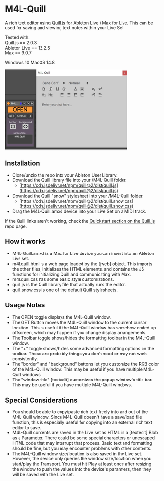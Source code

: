 # M4L-Quill
A rich text editor using [Quill.js](https://github.com/slab/quill) for Ableton Live / Max for Live. This can be used for saving and viewing text notes within your Live Set

Tested with:\
Quill.js == 2.0.3\
Ableton Live == 12.2.5\
Max == 9.0.7

Windows 10
MacOS 14.8

<img src="./M4L-Quill_screenshot.jpg" width="400px" alt="M4L-Quill Screenshot"></img>

## Installation
  * Clone/unzip the repo into your Ableton User Library.
  * Download the Quill library file into your /M4L-Quill folder.
    - [https://cdn.jsdelivr.net/npm/quill@2/dist/quill.js](https://cdn.jsdelivr.net/npm/quill@2/dist/quill.js)
  * Download the Quill "snow" stylesheet into your /M4L-Quill folder.
    - [https://cdn.jsdelivr.net/npm/quill@2/dist/quill.snow.css](https://cdn.jsdelivr.net/npm/quill@2/dist/quill.snow.css)
  * Drag the M4L-Quill.amxd device into your Live Set on a MIDI track.

If the Quill links aren't working, check the [Quickstart section on the Quill.js repo page](https://github.com/slab/quill?tab=readme-ov-file#quickstart).

## How it works
 * M4L-Quill.amxd is a Max for Live device you can insert into an Ableton Live set.
 * m4l.quill.html is a web page loaded by the [jweb] object. This imports the other files, initializes the HTML elements, and contains the JS functions for initializing Quill and communicating with Max.
 * m4l.quill.css has some basic style customizations.
 * quill.js is the Quill library file that actually runs the editor.
 * quill.snow.css is one of the default Quill stylesheets.

## Usage Notes
 * The OPEN toggle displays the M4L-Quill window.
 * The GET Button moves the M4L-Quill window to the current cursor location. This is useful if the M4L-Quill window has somehow ended up offscreen, which may happen if you change display arrangements.
 * The Toolbar toggle shows/hides the formatting toolbar in the M4L-Quill window.
 * The "+" toggle shows/hides some advanced formatting options on the toolbar. These are probably things you don't need or may not work consistently.
 * The "border" and "background" buttons let you customize the RGB color of the M4L-Quill window. This may be useful if you have multiple M4L-Quill windows.
 * The "window title" [textedit] customizes the popup window's title bar. This may be useful if you have multiple M4L-Quill windows.

## Special Considerations
 * You should be able to copy/paste rich text freely into and out of the M4L-Quill window. Since M4L-Quill doesn't have a save/load file function, this is especially useful for copying into an external rich text editor to save.
 * M4L-Quill contents are saved in the Live set as HTML in a [textedit] Blob as a Parameter. There could be some special characters or unescaped HTML code that may interrupt that process. Basic text and formatting should be fine, but you may encounter problems with other contents.
 * The M4L-Quill window size/location is also saved in the Live set. However, the device only queries the window size/location when you start/play the Transport. You must hit Play at least once after resizing the window to push the values into the device's paramters, then they will be saved with the Live set.
